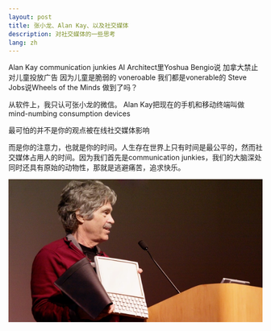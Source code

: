 ```yaml
---
layout: post
title: 张小龙、Alan Kay、以及社交媒体
description: 对社交媒体的一些思考
lang: zh
---
```


Alan Kay communication junkies
AI Architect里Yoshua Bengio说 加拿大禁止对儿童投放广告 因为儿童是脆弱的 voneroable 我们都是vonerable的
Steve Jobs说Wheels of the Minds 做到了吗？

从软件上，我只认可张小龙的微信。
Alan Kay把现在的手机和移动终端叫做mind-numbing consumption devices

最可怕的并不是你的观点被在线社交媒体影响

而是你的注意力，也就是你的时间。人生存在世界上只有时间是最公平的，然而社交媒体占用人的时间。因为我们首先是communication junkies，我们的大脑深处同时还具有原始的动物性，那就是逃避痛苦，追求快乐。

![Alan Kay展示Dynabook的原型机](/public/images/alan-kay-with-dynabook.webp)
